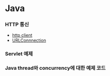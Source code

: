 # Java
### HTTP 통신
- [http client](./docs/http-client.md)
- [URLConnnection](./docs/URLConnection.mmd)

### Servlet 예제

### Java thread와 concurrency에 대한 예제 코드
